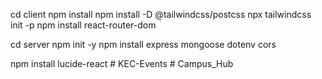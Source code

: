 cd client
npm install
npm install -D @tailwindcss/postcss
npx tailwindcss init -p
npm install react-router-dom

cd server
npm init -y
npm install express mongoose dotenv cors

npm install lucide-react
#   K E C - E v e n t s  
 #   C a m p u s _ H u b  
 